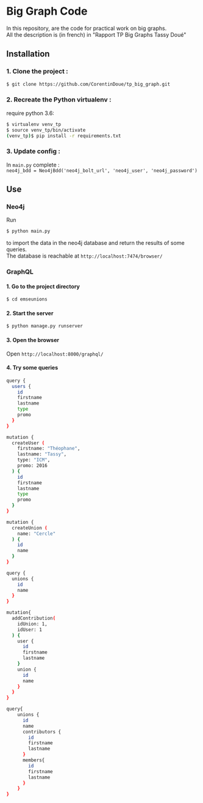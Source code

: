 Big Graph Code
===============

In this repository, are the code for practical work on big graphs.<br>
All the description is (in french) in "Rapport TP Big Graphs Tassy Doué"

Installation
------------

### 1. Clone the project : 
``` bash
$ git clone https://github.com/CorentinDoue/tp_big_graph.git
```

### 2. Recreate the Python virtualenv : 
require python 3.6:
``` bash
$ virtualenv venv_tp
$ source venv_tp/bin/activate
(venv_tp)$ pip install -r requirements.txt
```

### 3. Update config : 
In ```main.py``` complete : <br>
```neo4j_bdd = Neo4jBdd('neo4j_bolt_url', 'neo4j_user', 'neo4j_password')```

Use
---

### Neo4j
Run 
``` bash
$ python main.py
```
to import the data in the neo4j database and return the results of some queries.<br>
The database is reachable at ```http://localhost:7474/browser/```

### GraphQL

#### 1. Go to the project directory
``` bash
$ cd emseunions
```

#### 2. Start the server
``` bash
$ python manage.py runserver
```

#### 3. Open the browser
Open ```http://localhost:8000/graphql/```

#### 4. Try some queries
``` bash
query {
  users {
    id
    firstname
    lastname
    type
    promo
  }
}

mutation {
  createUser (
    firstname: "Théophane",
    lastname: "Tassy",
    type: "ICM",
    promo: 2016
  ) {
    id
    firstname
    lastname
    type
    promo
  }
}

mutation {
  createUnion (
    name: "Cercle"
  ) {
    id
    name
  }
}

query {
  unions {
    id
    name
  }
}

mutation{
  addContribution(
    idUnion: 1,
    idUser: 1
  ) {
    user {
      id
      firstname
      lastname
    }
    union {
      id
      name
    }
  }
}

query{
    unions {
      id
      name
      contributors {
        id
        firstname
        lastname
      }
      members{
        id
        firstname
        lastname
      }
    }
}
```
